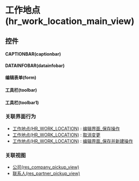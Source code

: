 # 工作地点(hr_work_location_main_view)  <!-- {docsify-ignore-all} -->



## 控件
#### CAPTIONBAR(captionbar)
#### DATAINFOBAR(datainfobar)
#### 编辑表单(form)
#### 工具栏(toolbar)
#### 工具栏(toolbar1)


### 关联界面行为
  * [工作地点(HR_WORK_LOCATION)](module/hr/hr_work_location) : [编辑界面_保存操作](module/hr/hr_work_location#界面行为)
  * [工作地点(HR_WORK_LOCATION)](module/hr/hr_work_location) : [取消变更](module/hr/hr_work_location#界面行为)
  * [工作地点(HR_WORK_LOCATION)](module/hr/hr_work_location) : [编辑界面_保存并新建操作](module/hr/hr_work_location#界面行为)

### 关联视图
  * [公司(res_company_pickup_view)](app/view/res_company_pickup_view)
  * [联系人(res_partner_pickup_view)](app/view/res_partner_pickup_view)

<script>
 const { createApp } = Vue
  createApp({
    data() {
      return {

      }
    }
  }).use(ElementPlus).mount('#app')
</script>